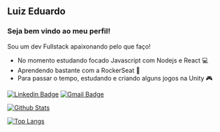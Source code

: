 ## Luiz Eduardo
### Seja bem vindo ao meu perfil!

Sou um dev Fullstack apaixonando pelo que faço!
- No momento estudando focado Javascript com Nodejs e React :computer:
- Aprendendo bastante com a RockerSeat :rocket:
- Para passar o tempo, estudando e criando alguns jogos na Unity :video_game:

[![Linkedin Badge](https://img.shields.io/badge/-LinkedIn-blue?style=flat-square&logo=Linkedin&logoColor=white&link=https://www.linkedin.com/in/luizeduardomatos/)](https://www.linkedin.com/in/luizeduardomatos/)
[![Gmail Badge](https://img.shields.io/badge/-Gmail-c14438?style=flat-square&logo=Gmail&logoColor=white&link=mailto:luizmatosedu@gmail.com)](mailto:luizmatosedu@gmail.com)

[![Github Stats](https://github-readme-stats.vercel.app/api?username=eduardomatos88&show_icons=true&count_private=true&theme=vue)](https://github.com/eduardomatos88)

[![Top Langs](https://github-readme-stats.vercel.app/api/top-langs/?username=eduardomatos88&layout=compact)](https://github.com/eduardomatos88)
